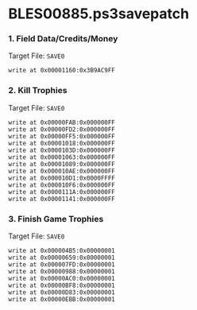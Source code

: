 # BLES00885.ps3savepatch

### 1. Field Data/Credits/Money

Target File: `SAVE0`

```
write at 0x00001160:0x3B9AC9FF
```

### 2. Kill Trophies

Target File: `SAVE0`

```
write at 0x00000FAB:0x000000FF
write at 0x00000FD2:0x000000FF
write at 0x00000FF5:0x000000FF
write at 0x00001018:0x000000FF
write at 0x0000103D:0x000000FF
write at 0x00001063:0x000000FF
write at 0x00001089:0x000000FF
write at 0x000010AE:0x000000FF
write at 0x000010D1:0x0000FFFF
write at 0x000010F6:0x000000FF
write at 0x0000111A:0x000000FF
write at 0x00001141:0x000000FF
```

### 3. Finish Game Trophies

Target File: `SAVE0`

```
write at 0x000004B5:0x00000001
write at 0x00000659:0x00000001
write at 0x000007FD:0x00000001
write at 0x00000988:0x00000001
write at 0x00000AC0:0x00000001
write at 0x00000BF8:0x00000001
write at 0x00000D83:0x00000001
write at 0x00000EBB:0x00000001
```

